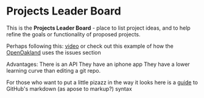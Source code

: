 # Projects Leader Board

This is the **Projects Leader Board** - place to list project ideas, and to help refine the goals or functionality of proposed projects.

Perhaps following this: [video](https://www.youtube.com/watch?v=KlrJVSJRUN4)
or check out this example of how the [OpenOakland](https://github.com/openoakland/ideas) uses the issues section

Advantages:
There is an API
They have an iphone app
They have a lower learning curve than editing a git repo.

For those who want to put a little pizazz in the way it looks here is a [guide](https://guides.github.com/features/mastering-markdown/) to GitHub's markdown (as apose to markup?) syntax


